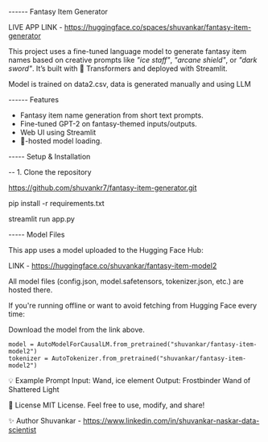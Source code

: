 ------ Fantasy Item Generator

LIVE APP LINK - https://huggingface.co/spaces/shuvankar/fantasy-item-generator


This project uses a fine-tuned language model to generate fantasy item names based on creative prompts like *"ice staff"*, *"arcane shield"*, or *"dark sword"*. It’s built with 🤗 Transformers and deployed with Streamlit.

Model is trained on data2.csv, data is generated manually and using LLM

------ Features

- Fantasy item name generation from short text prompts.
- Fine-tuned GPT-2 on fantasy-themed inputs/outputs.
- Web UI using Streamlit
- 🤗-hosted model loading.


----- Setup & Installation

-- 1. Clone the repository

https://github.com/shuvankr7/fantasy-item-generator.git

pip install -r requirements.txt

streamlit run app.py


 ----- Model Files

This app uses a model uploaded to the Hugging Face Hub:

LINK -  https://huggingface.co/shuvankar/fantasy-item-model2

All model files (config.json, model.safetensors, tokenizer.json, etc.) are hosted there.

If you're running offline or want to avoid fetching from Hugging Face every time:

Download the model from the link above.


    model = AutoModelForCausalLM.from_pretrained("shuvankar/fantasy-item-model2")
    tokenizer = AutoTokenizer.from_pretrained("shuvankar/fantasy-item-model2")


💡 Example Prompt
Input: Wand, ice element
Output: Frostbinder Wand of Shattered Light

📜 License
MIT License. Feel free to use, modify, and share!

✨ Author
Shuvankar - https://www.linkedin.com/in/shuvankar-naskar-data-scientist

